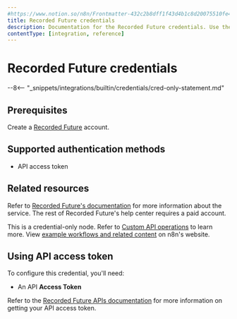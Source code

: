 ```yaml
---
#https://www.notion.so/n8n/Frontmatter-432c2b8dff1f43d4b1c8d20075510fe4
title: Recorded Future credentials
description: Documentation for the Recorded Future credentials. Use these credentials to authenticate Recorded Future in n8n, a workflow automation platform.
contentType: [integration, reference]
---
```


# Recorded Future credentials

--8<-- "_snippets/integrations/builtin/credentials/cred-only-statement.md"

## Prerequisites

Create a [Recorded Future](https://www.recordedfuture.com) account.

## Supported authentication methods

- API access token

## Related resources

Refer to [Recorded Future's documentation](https://api.recordedfuture.com/index.html) for more information about the service. The rest of Recorded Future's help center requires a paid account.

This is a credential-only node. Refer to [Custom API operations](/integrations/custom-operations.md) to learn more. View [example workflows and related content](https://n8n.io/integrations/recorded-future/) on n8n's website.

## Using API access token

To configure this credential, you'll need:

- An API **Access Token**

Refer to the [Recorded Future APIs documentation](https://support.recordedfuture.com/hc/en-us/categories/16372120363539-Recorded-Future-APIs) for more information on getting your API access token.
